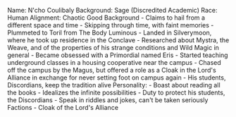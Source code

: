 Name: N'cho Coulibaly
Background: Sage (Discredited Academic)
Race: Human
Alignment: Chaotic Good
Background
    - Claims to hail from a different space and time
    - Skipping through time, with faint memories
    - Plummeted to Toril from The Body Luminous
    - Landed in Silverymoon, where he took up residence in the Conclave
    - Researched about Mystra, the Weave, and of the properties of his strange conditions and Wild Magic in general
    - Became obsessed with a Primordial named Eris
    - Started teaching underground classes in a housing cooperative near the campus
    - Chased off the campus by the Magus, but offered a role as a Cloak in the Lord's Alliance in exchange for never setting foot on campus again
    - His students, Discordians, keep the tradition alive
Personality:
    - Boast about reading all the books
    - Idealizes the infinite possibilities
    - Duty to protect his students, the Discordians
    - Speak in riddles and jokes, can't be taken seriously
Factions
    - Cloak of the Lord's Alliance

